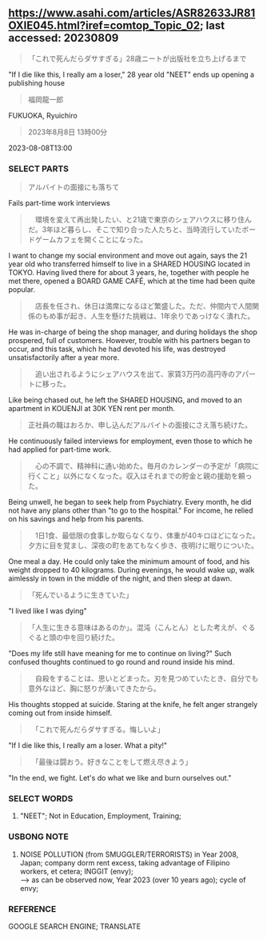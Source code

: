 ## https://www.asahi.com/articles/ASR82633JR81OXIE045.html?iref=comtop_Topic_02; last accessed: 20230809

> 「これで死んだらダサすぎる」28歳ニートが出版社を立ち上げるまで

"If I die like this, I really am a loser," 28 year old "NEET" ends up opening a publishing house

> 福岡龍一郎

FUKUOKA, Ryuichiro

> 2023年8月8日 13時00分

2023-08-08T13:00

### SELECT PARTS

> アルバイトの面接にも落ちて

Fails part-time work interviews

>　環境を変えて再出発したい、と21歳で東京のシェアハウスに移り住んだ。3年ほど暮らし、そこで知り合った人たちと、当時流行していたボードゲームカフェを開くことになった。

I want to change my social environment and move out again, says the 21 year old who transferred himself to live in a SHARED HOUSING located in TOKYO. Having lived there for about 3 years, he, together with people he met there, opened a BOARD GAME CAFÉ, which at the time had been quite popular.

>　店長を任され、休日は満席になるほど繁盛した。ただ、仲間内で人間関係のもめ事が起き、人生を懸けた挑戦は、1年余りであっけなく潰れた。

He was in-charge of being the shop manager, and during holidays the shop prospered, full of customers. However, trouble with his partners began to occur, and this task, which he had devoted his life, was destroyed unsatisfactorily after a year more.

>　追い出されるようにシェアハウスを出て、家賃3万円の高円寺のアパートに移った。

Like being chased out, he left the SHARED HOUSING, and moved to an apartment in KOUENJI at 30K YEN rent per month.

> 正社員の職はおろか、申し込んだアルバイトの面接にさえ落ち続けた。

He continuously failed interviews for employment, even those to which he had applied for part-time work.

>　心の不調で、精神科に通い始めた。毎月のカレンダーの予定が「病院に行くこと」以外になくなった。収入はそれまでの貯金と親の援助を頼った。

Being unwell, he began to seek help from Psychiatry. Every month, he did not have any plans other than "to go to the hospital." For income, he relied on his savings and help from his parents.  

>　1日1食、最低限の食事しか取らなくなり、体重が40キロほどになった。夕方に目を覚まし、深夜の町をあてもなく歩き、夜明けに眠りについた。

One meal a day. He could only take the minimum amount of food, and his weight dropped to 40 kilograms. During evenings, he would wake up, walk aimlessly in town in the middle of the night, and then sleep at dawn. 

> 「死んでいるように生きていた」

"I lived like I was dying"

> 「人生に生きる意味はあるのか」。混沌（こんとん）とした考えが、ぐるぐると頭の中を回り続けた。

"Does my life still have meaning for me to continue on living?" Such confused thoughts continued to go round and round inside his mind.

>　自殺をすることは、思いとどまった。刃を見つめていたとき、自分でも意外なほど、胸に怒りが湧いてきたから。

His thoughts stopped at suicide. Staring at the knife, he felt anger strangely coming out from inside himself. 

>　「これで死んだらダサすぎる。悔しいよ」

"If I die like this, I really am a loser. What a pity!"

>　「最後は闘おう。好きなことをして燃え尽きよう」

"In the end, we fight. Let's do what we like and burn ourselves out."

### SELECT WORDS

1) "NEET"; Not in Education, Employment, Training;

### USBONG NOTE

1) NOISE POLLUTION (from SMUGGLER/TERRORISTS) in Year 2008, Japan; company dorm rent excess, taking advantage of Filipino workers, et cetera; INGGIT (envy);<br/>
--> as can be observed now, Year 2023 (over 10 years ago); cycle of envy;


### REFERENCE

GOOGLE SEARCH ENGINE; TRANSLATE
